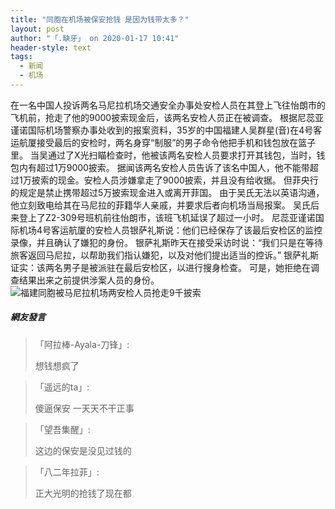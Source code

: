 ```yaml
---
title: "同胞在机场被保安抢钱 是因为钱带太多？"
layout: post
author: "「.缺牙」 on 2020-01-17 10:41"
header-style: text
tags:
  - 新闻
  - 机场
---
```


在一名中国人投诉两名马尼拉机场交通安全办事处安检人员在其登上飞往怡朗市的飞机前，抢走了他的9000披索现金后，该两名安检人员正在被调查。
根据尼蕊亚谨诺国际机场警察办事处收到的报案资料，35岁的中国福建人吴群星(音)在4号客运航厦接受最后的安检时，两名身穿“制服”的男子命令他把手机和钱包放在篮子里。
当吴通过了X光扫瞄检查时，他被该两名安检人员要求打开其钱包，当时，钱包内有超过1万9000披索。
据闻该两名安检人员告诉了该名中国人，他不能带超过1万披索的现金。安检人员涉嫌拿走了9000披索，并且没有给收据。
但菲央行的规定是禁止携带超过5万披索现金进入或离开菲国。
由于吴氏无法以英语沟通，他立刻致电给其在马尼拉的菲籍华人亲戚，并要求后者向机场当局报案。
吴氏后来登上了Z2-309号班机前往怡朗市，该班飞机延误了超过一小时。
尼蕊亚谨诺国际机场4号客运航厦的安检人员银萨礼斯说：他们已经保存了该最后安检区的监控录像，并且确认了嫌犯的身份。
银萨礼斯昨天在接受采访时说：“我们只是在等待旅客返回马尼拉，以帮助我们指认嫌犯，以及对他们提出适当的控诉。”
银萨礼斯证实：该两名男子是被派驻在最后安检区，以进行搜身检查。
可是，她拒绝在调查结果出来之前提供涉案人员的身份。
<img src="http://images.feileyuan.com/images/ueditor/202001171041000028.jpg" title="福建同胞被马尼拉机场两安检人员抢走9千披索" alt="福建同胞被马尼拉机场两安检人员抢走9千披索">

##### 網友發言 
> 「阿拉棒-Ayala-刀锋」:
> <p>想钱想疯了</p>

> 「遥远的ta」:
> <p>傻逼保安 一天天不干正事</p>

> 「望吾集醒」:
> <p>这边的保安是没见过钱的</p>

> 「八二年拉菲」:
> <p>正大光明的抢钱了现在都</p>


